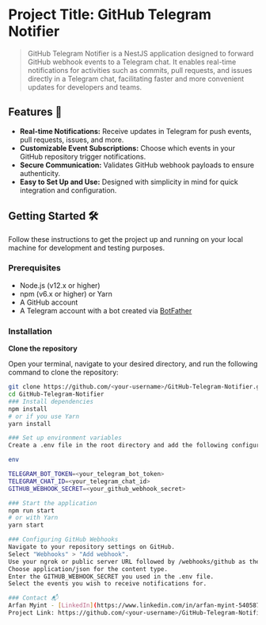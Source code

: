 # Project Title: GitHub Telegram Notifier

> GitHub Telegram Notifier is a NestJS application designed to forward GitHub webhook events to a Telegram chat. It enables real-time notifications for activities such as commits, pull requests, and issues directly in a Telegram chat, facilitating faster and more convenient updates for developers and teams.

## Features 🚀

- **Real-time Notifications:** Receive updates in Telegram for push events, pull requests, issues, and more.
- **Customizable Event Subscriptions:** Choose which events in your GitHub repository trigger notifications.
- **Secure Communication:** Validates GitHub webhook payloads to ensure authenticity.
- **Easy to Set Up and Use:** Designed with simplicity in mind for quick integration and configuration.

## Getting Started 🛠

Follow these instructions to get the project up and running on your local machine for development and testing purposes.

### Prerequisites

- Node.js (v12.x or higher)
- npm (v6.x or higher) or Yarn
- A GitHub account
- A Telegram account with a bot created via [BotFather](https://t.me/botfather)

### Installation
**Clone the repository**

   Open your terminal, navigate to your desired directory, and run the following command to clone the repository:

   ```bash
   git clone https://github.com/<your-username>/GitHub-Telegram-Notifier.git
   cd GitHub-Telegram-Notifier
### Install dependencies
npm install
# or if you use Yarn
yarn install

### Set up environment variables
Create a .env file in the root directory and add the following configurations:

env

TELEGRAM_BOT_TOKEN=<your_telegram_bot_token>
TELEGRAM_CHAT_ID=<your_telegram_chat_id>
GITHUB_WEBHOOK_SECRET=<your_github_webhook_secret>

### Start the application
npm run start
# or with Yarn
yarn start

### Configuring GitHub Webhooks
Navigate to your repository settings on GitHub.
Select "Webhooks" > "Add webhook".
Use your ngrok or public server URL followed by /webhooks/github as the Payload URL.
Choose application/json for the content type.
Enter the GITHUB_WEBHOOK_SECRET you used in the .env file.
Select the events you wish to receive notifications for.

### Contact 📬
Arfan Myint - [LinkedIn](https://www.linkedin.com/in/arfan-myint-540587210/)
Project Link: https://github.com/<your-username>/GitHub-Telegram-Notifier

